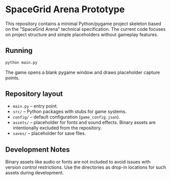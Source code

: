 # SpaceGrid Arena Prototype

This repository contains a minimal Python/pygame project skeleton based on the
"SpaceGrid Arena" technical specification. The current code focuses on project
structure and simple placeholders without gameplay features.

## Running

```bash
python main.py
```

The game opens a blank pygame window and draws placeholder capture points.

## Repository layout

- `main.py` – entry point.
- `src/` – Python packages with stubs for game systems.
- `config/` – default configuration (`game_config.json`).
- `assets/` – placeholder for fonts and sound effects. Binary assets are
  intentionally excluded from the repository.
- `saves/` – placeholder for save files.

## Development Notes

Binary assets like audio or fonts are not included to avoid issues with
version control restrictions. Use the directories as drop-in locations for
such assets during development.
